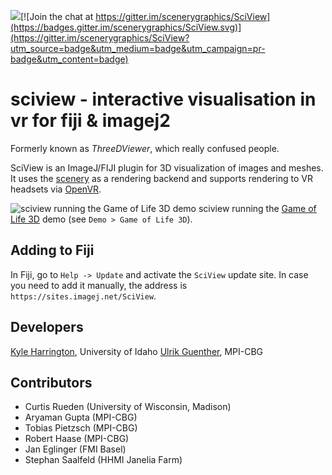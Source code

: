 [![](https://travis-ci.org/scenerygraphics/sciview.svg?branch=master)](https://travis-ci.org/scenerygraphics/sciview)[![Join the chat at https://gitter.im/scenerygraphics/SciView](https://badges.gitter.im/scenerygraphics/SciView.svg)](https://gitter.im/scenerygraphics/SciView?utm_source=badge&utm_medium=badge&utm_campaign=pr-badge&utm_content=badge)

# sciview - interactive visualisation in vr for fiji & imagej2

Formerly known as _ThreeDViewer_, which really confused people.

SciView is an ImageJ/FIJI plugin for 3D visualization of images and meshes. It uses the [scenery](https://github.com/ClearVolume/scenery) as a rendering backend and supports rendering to VR headsets via [OpenVR](https://github.com/ValveSoftware/OpenVR).

![sciview running the Game of Life 3D demo](https://ulrik.is/sciview-gameoflife.gif)
sciview running the [Game of Life 3D](https://en.wikipedia.org/wiki/Game_of_Life) demo (see `Demo > Game of Life 3D`).

## Adding to Fiji

In Fiji, go to `Help -> Update` and activate the `SciView` update site. In case you need to add it manually, the address is `https://sites.imagej.net/SciView`.

## Developers

[Kyle Harrington](https://www.capsidaho.com), University of Idaho
[Ulrik Guenther](https://ulrik.is/writing), MPI-CBG

## Contributors

* Curtis Rueden (University of Wisconsin, Madison)
* Aryaman Gupta (MPI-CBG)
* Tobias Pietzsch (MPI-CBG)
* Robert Haase (MPI-CBG)
* Jan Eglinger (FMI Basel)
* Stephan Saalfeld (HHMI Janelia Farm)